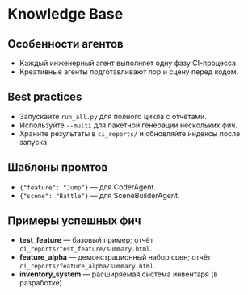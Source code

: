 # Knowledge Base

## Особенности агентов
- Каждый инженерный агент выполняет одну фазу CI-процесса.
- Креативные агенты подготавливают лор и сцену перед кодом.

## Best practices
- Запускайте `run_all.py` для полного цикла с отчётами.
- Используйте `--multi` для пакетной генерации нескольких фич.
- Храните результаты в `ci_reports/` и обновляйте индексы после запуска.

## Шаблоны промтов
- `{"feature": "Jump"}` — для CoderAgent.
- `{"scene": "Battle"}` — для SceneBuilderAgent.

## Примеры успешных фич
- **test_feature** — базовый пример; отчёт `ci_reports/test_feature/summary.html`.
- **feature_alpha** — демонстрационный набор сцен; отчёт `ci_reports/feature_alpha/summary.html`.
- **inventory_system** — расширяемая система инвентаря (в разработке).
